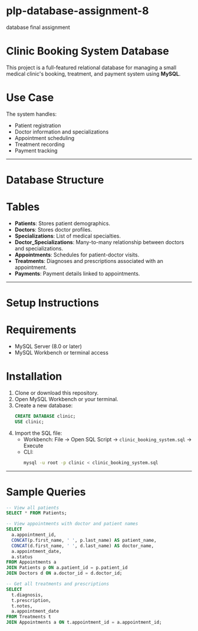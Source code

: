# plp-database-assignment-8
database final assignment
# Clinic Booking System Database

This project is a full-featured relational database for managing a small medical clinic's booking, treatment, and payment system using **MySQL**.

# Use Case

The system handles:
- Patient registration
- Doctor information and specializations
- Appointment scheduling
- Treatment recording
- Payment tracking

---

# Database Structure

# Tables

- **Patients**: Stores patient demographics.
- **Doctors**: Stores doctor profiles.
- **Specializations**: List of medical specialties.
- **Doctor_Specializations**: Many-to-many relationship between doctors and specializations.
- **Appointments**: Schedules for patient-doctor visits.
- **Treatments**: Diagnoses and prescriptions associated with an appointment.
- **Payments**: Payment details linked to appointments.

---

# Setup Instructions

# Requirements

- MySQL Server (8.0 or later)
- MySQL Workbench or terminal access

# Installation

1. Clone or download this repository.
2. Open MySQL Workbench or your terminal.
3. Create a new database:
    ```sql
    CREATE DATABASE clinic;
    USE clinic;
    ```
4. Import the SQL file:
    - Workbench: File → Open SQL Script → `clinic_booking_system.sql` → Execute
    - CLI:
      ```bash
      mysql -u root -p clinic < clinic_booking_system.sql
      ```

---

# Sample Queries

```sql
-- View all patients
SELECT * FROM Patients;

-- View appointments with doctor and patient names
SELECT 
  a.appointment_id,
  CONCAT(p.first_name, ' ', p.last_name) AS patient_name,
  CONCAT(d.first_name, ' ', d.last_name) AS doctor_name,
  a.appointment_date,
  a.status
FROM Appointments a
JOIN Patients p ON a.patient_id = p.patient_id
JOIN Doctors d ON a.doctor_id = d.doctor_id;

-- Get all treatments and prescriptions
SELECT 
  t.diagnosis,
  t.prescription,
  t.notes,
  a.appointment_date
FROM Treatments t
JOIN Appointments a ON t.appointment_id = a.appointment_id;
